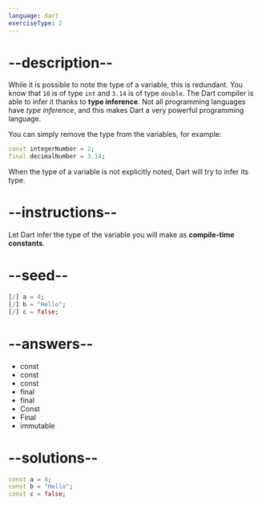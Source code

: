 ```yaml
---
language: dart
exerciseType: 2
---
```


# --description--

While it is possible to note the type of a variable, this is redundant. You know that `10` is of type `int` and `3.14` is of type `double`. The Dart compiler is able to infer it thanks to __type inference__. Not all programming languages have _type inference_, and this makes Dart a very powerful programming language.

You can simply remove the type from the variables, for example:
```dart
const integerNumber = 2;
final decimalNumber = 3.14;
```

When the type of a variable is not explicitly noted, Dart will try to infer its type.

# --instructions--

Let Dart infer the type of the variable you will make as __compile-time constants__.

# --seed--

```dart
[/] a = 4;
[/] b = "Hello";
[/] c = false;
```

# --answers--

- const
- const
- const
- final
- final
- Const
- Final
- immutable

# --solutions--

```dart
const a = 4;
const b = "Hello";
const c = false;
```
